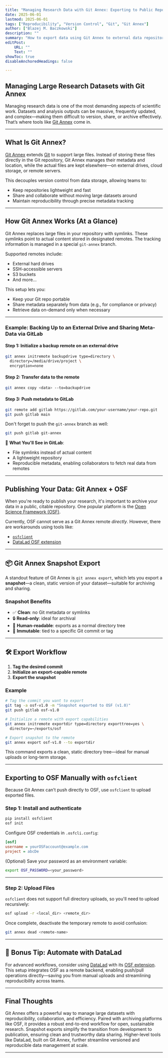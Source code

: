 ```yaml
---
title: "Managing Research Data with Git Annex: Exporting to Public Repositories" 
date: 2025-06-01
lastmod: 2025-06-01
tags: ["Reproducibility", "Version Control", "Git", "Git Annex"]
author: ["Blazej M. Baczkowski"]
description: ""
summary: "How to export data using Git Annex to external data repository (e.g., OSF)"
editPost:
    URL: ""
    Text: ""
showToc: true
disableAnchoredHeadings: false

---
```


## Managing Large Research Datasets with Git Annex

Managing research data is one of the most demanding aspects of scientific work. Datasets and analysis outputs can be massive, frequently updated, and complex—making them difficult to version, share, or archive effectively. That’s where tools like [Git Annex](https://git-annex.branchable.com/) come in.

---

## What Is Git Annex?

[Git Annex](https://git-annex.branchable.com/) extends [Git](https://git-scm.com/) to support large files. Instead of storing these files directly in the Git repository, Git Annex manages their metadata and location, while the actual files are kept elsewhere—on external drives, cloud storage, or remote servers.

This decouples version control from data storage, allowing teams to:

- Keep repositories lightweight and fast  
- Share and collaborate without moving large datasets around  
- Maintain reproducibility through precise metadata tracking

---

## How Git Annex Works (At a Glance)

Git Annex replaces large files in your repository with symlinks. These symlinks point to actual content stored in designated remotes. The tracking information is managed in a special `git-annex` branch.

Supported remotes include:

- External hard drives  
- SSH-accessible servers  
- S3 buckets  
- And more...

This setup lets you:

- Keep your Git repo portable  
- Share metadata separately from data (e.g., for compliance or privacy)  
- Retrieve data on-demand only when necessary

---

### Example: Backing Up to an External Drive and Sharing Meta-Data via GitLab

#### Step 1: Initialize a backup remote on an external drive
```bash
git annex initremote backupdrive type=directory \
  directory=/media/drive/project \
  encryption=none
```

#### Step 2: Transfer data to the remote
```bash
git annex copy <data> --to=backupdrive
```

#### Step 3: Push metadata to GitLab
```bash
git remote add gitlab https://gitlab.com/your-username/your-repo.git
git push gitlab main
```

Don't forget to push the `git-annex` branch as well:
```bash
git push gitlab git-annex
```

🧠 **What You'll See in GitLab**:
- File symlinks instead of actual content  
- A lightweight repository  
- Reproducible metadata, enabling collaborators to fetch real data from remotes

---

## Publishing Your Data: Git Annex + OSF

When you're ready to publish your research, it's important to archive your data in a public, citable repository. One popular platform is the [Open Science Framework (OSF)](https://osf.io/).

Currently, OSF cannot serve as a Git Annex remote *directly*. However, there are workarounds using tools like:

- [`osfclient`](https://osfclient.readthedocs.io/)  
- [DataLad OSF extension](https://docs.datalad.org/projects/osf/en/latest/)

---

## 📦 Git Annex Snapshot Export

A standout feature of Git Annex is `git annex export`, which lets you export a **snapshot**—a clean, static version of your dataset—suitable for archiving and sharing.

### Snapshot Benefits

- ✅ **Clean**: no Git metadata or symlinks  
- 🔒 **Read-only**: ideal for archival  
- 📁 **Human-readable**: exports as a normal directory tree  
- 🧬 **Immutable**: tied to a specific Git commit or tag

---

## 🛠️ Export Workflow

1. **Tag the desired commit**  
2. **Initialize an export-capable remote**  
3. **Export the snapshot**

### Example

```bash
# Tag the commit you want to export
git tag -a osf-v1.0 -m "Snapshot exported to OSF (v1.0)"
git push gitlab osf-v1.0

# Initialize a remote with export capabilities
git annex initremote exportdir type=directory exporttree=yes \
  directory=~/exports/osf

# Export snapshot to the remote
git annex export osf-v1.0 --to exportdir
```

This command exports a clean, static directory tree—ideal for manual uploads or long-term storage.

---

## Exporting to OSF Manually with `osfclient`

Because Git Annex can’t push directly to OSF, use `osfclient` to upload exported files.

### Step 1: Install and authenticate

```bash
pip install osfclient
osf init
```

Configure OSF credentials in `.osfcli.config`:

```ini
[osf]
username = yourOSFaccount@example.com
project = abcDe
```

(Optional) Save your password as an environment variable:
```bash
export OSF_PASSWORD=<your_password>
```

---

### Step 2: Upload Files

`osfclient` does not support full directory uploads, so you'll need to upload recursively:

```bash
osf upload -r <local_dir> <remote_dir>
```

Once complete, deactivate the temporary remote to avoid confusion:

```bash
git annex dead <remote-name>
```

---

## 📌 Bonus Tip: Automate with DataLad

For advanced workflows, consider using [DataLad](https://www.datalad.org/) with its [OSF extension](https://docs.datalad.org/projects/osf/en/latest/). This setup integrates OSF as a remote backend, enabling push/pull operations directly—saving you from manual uploads and streamlining reproducibility across teams.

---

## Final Thoughts

Git Annex offers a powerful way to manage large datasets with reproducibility, collaboration, and efficiency. Paired with archiving platforms like OSF, it provides a robust end-to-end workflow for open, sustainable research. Snapshot exports simplify the transition from development to publication, ensuring clean and trustworthy data sharing. Higher-level tools like DataLad, built on Git Annex, further streamline versioned and reproducible data management at scale.

---
